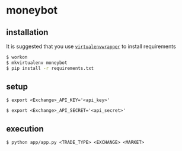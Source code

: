 # moneybot

## installation

It is suggested that you use [`virtualenvwrapper`](https://virtualenv.pypa.io) to install requirements

```sh
$ workon
$ mkvirtualenv moneybot
$ pip install -r requirements.txt
```


## setup

`$ export <Exchange>_API_KEY='<api_key>'`

`$ export <Exchange>_API_SECRET='<api_secret>'`

## execution

`$ python app/app.py <TRADE_TYPE> <EXCHANGE> <MARKET>`

